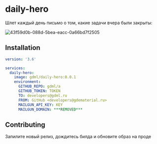 # daily-hero

Шлет каждый день письмо о том, какие задачи вчера были закрыты:

![43f59d0b-088d-5bea-eacc-0a66bd7f2505](https://user-images.githubusercontent.com/1592663/58763095-92099680-855f-11e9-8812-f5cb419a7ab8.png)

## Installation

```yaml
version: '3.6'

services:
  daily-hero:
    image: gdml/daily-hero:0.0.1
    environment:
      GITHUB_REPO: gdml/a
      GITHUB_TOKEN: TOKEN
      TO: developers@gdml.ru
      FROM: GitHub <developers@gdematerial.ru>
      MAILGUN_API_KEY: KEY
      MAILGUN_DOMAIN: ***REMOVED***
```

## Contributing
Запилите новый релиз, дождитесь билда и обновите образ на проде
